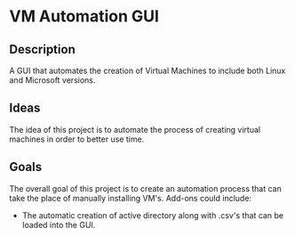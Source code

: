 # VM Automation GUI

## Description

A GUI that automates the creation of Virtual Machines to include both Linux and Microsoft versions. 

## Ideas

The idea of this project is to automate the process of creating virtual machines in order to better use time.

## Goals

The overall goal of this project is to create an automation process that can take the place of manually installing VM's. 
Add-ons could include:
- The automatic creation of active directory along with .csv's that can be loaded into the GUI.